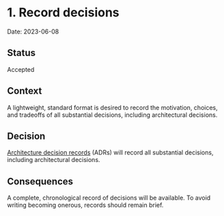 # 1. Record decisions

Date: 2023-06-08

## Status

Accepted

## Context

A lightweight, standard format is desired to record the motivation, choices, and tradeoffs of all substantial decisions, including architectural decisions.

## Decision

[Architecture decision records][adr] (ADRs) will record all substantial decisions, including architectural decisions.

## Consequences

A complete, chronological record of decisions will be available.
To avoid writing becoming onerous, records should remain brief.

[adr]: https://thinkrelevance.com/blog/2011/11/15/documenting-architecture-decisions
